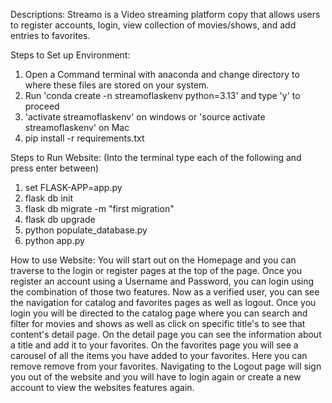 Descriptions:
Streamo is a Video streaming platform copy that allows users to register accounts, login, view collection of movies/shows, and add entries to favorites.

Steps to Set up Environment:

1. Open a Command terminal with anaconda and change directory to where these files are stored on your system.
2. Run 'conda create -n streamoflaskenv python=3.13' and type 'y' to proceed
3. 'activate streamoflaskenv' on windows or 'source activate streamoflaskenv' on Mac
4. pip install -r requirements.txt

Steps to Run Website: (Into the terminal type each of the following and press enter between)

1. set FLASK-APP=app.py
2. flask db init
3. flask db migrate -m "first migration"
4. flask db upgrade
5. python populate_database.py
6. python app.py

How to use Website:
You will start out on the Homepage and you can traverse to the login or register pages at the top of the page.
Once you register an account using a Username and Password, you can login using the combination of those two features.
Now as a verified user, you can see the navigation for catalog and favorites pages as well as logout. Once you login you will be directed to the catalog page where you can search and filter for movies and shows as well as click on specific title's to see that content's detail page.
On the detail page you can see the information about a title and add it to your favorites.
On the favorites page you will see a carousel of all the items you have added to your favorites. Here you can remove remove from your favorites.
Navigating to the Logout page will sign you out of the website and you will have to login again or create a new account to view the websites features again.
